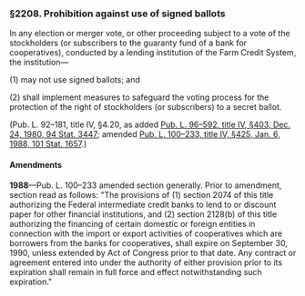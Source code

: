 ### §2208. Prohibition against use of signed ballots ###

In any election or merger vote, or other proceeding subject to a vote of the stockholders (or subscribers to the guaranty fund of a bank for cooperatives), conducted by a lending institution of the Farm Credit System, the institution—

[]()

(1) may not use signed ballots; and

[]()

(2) shall implement measures to safeguard the voting process for the protection of the right of stockholders (or subscribers) to a secret ballot.

(Pub. L. 92–181, title IV, §4.20, as added [Pub. L. 96–592, title IV, §403, Dec. 24, 1980, 94 Stat. 3447](/statviewer.htm?volume=94&page=3447); amended [Pub. L. 100–233, title IV, §425, Jan. 6, 1988, 101 Stat. 1657](/statviewer.htm?volume=101&page=1657).)

#### Amendments ####

**1988**—Pub. L. 100–233 amended section generally. Prior to amendment, section read as follows: "The provisions of (1) section 2074 of this title authorizing the Federal intermediate credit banks to lend to or discount paper for other financial institutions, and (2) section 2128(b) of this title authorizing the financing of certain domestic or foreign entities in connection with the import or export activities of cooperatives which are borrowers from the banks for cooperatives, shall expire on September 30, 1990, unless extended by Act of Congress prior to that date. Any contract or agreement entered into under the authority of either provision prior to its expiration shall remain in full force and effect notwithstanding such expiration."